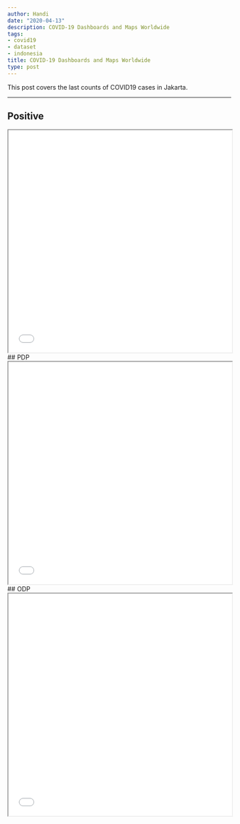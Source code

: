 ```yaml
---
author: Handi
date: "2020-04-13"
description: COVID-19 Dashboards and Maps Worldwide
tags:
- covid19
- dataset
- indonesia
title: COVID-19 Dashboards and Maps Worldwide
type: post
---
```


This post covers the last counts of COVID19 cases in Jakarta.
<!--more-->
---

## Positive
<iframe seamless src="/content/leafmap/leafMapPOSITIF.html" width="100%" height="500"></iframe>
## PDP
<iframe seamless src="/content/leafmap/leafMapPDP.html" width="100%" height="500"></iframe>
## ODP
<iframe seamless src="/content/leafmap/leafMapODP.html" width="100%" height="500"></iframe>